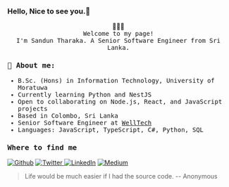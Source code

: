 ### Hello, Nice to see you.👋
<p align="center">
   👨🏽‍💻
   <br>
   <samp>
   Welcome to my page! </br>
   I'm Sandun Tharaka. A Senior Software Engineer from Sri Lanka.
   </samp>
</p>
<samp>
     <h3>💬 About me:</h3>
</samp>
<samp>
  <ul>
  <li>B.Sc. (Hons) in Information Technology, University of Moratuwa</li>
  <li>Currently learning Python and NestJS</li>
  <li>Open to collaborating on Node.js, React, and JavaScript projects</li>
  <li>Based in Colombo, Sri Lanka</li>
  <li>Senior Software Engineer at <a href="https://well.tech/">WellTech</a></li>
  <li>Languages: JavaScript, TypeScript, C#, Python, SQL</li>
</ul>

</samp>
<samp>
   <h3>Where to find me</h3>
</samp>
<p>
   <a href="https://github.com/tharakasl" target="_blank"><img alt="Github" src="https://img.shields.io/badge/GitHub-%2312100E.svg?&style=for-the-badge&logo=Github&logoColor=white" /></a>
   <a href="https://twitter.com/Tharakaz" target="_blank"><img alt="Twitter" src="https://img.shields.io/badge/twitter-%231DA1F2.svg?&style=for-the-badge&logo=twitter&logoColor=white" />
   </a> <a href="https://www.linkedin.com/in/sanduntharaka" target="_blank"><img alt="LinkedIn" src="https://img.shields.io/badge/linkedin-%230077B5.svg?&style=for-the-badge&logo=linkedin&logoColor=white" /></a> 
   <a href="https://medium.com/@tharakaz" target="_blank"><img alt="Medium" src="https://img.shields.io/badge/medium-%2312100E.svg?&style=for-the-badge&logo=medium&logoColor=white" /></a>
</p>


> Life would be much easier if I had the source code.
> -- Anonymous
